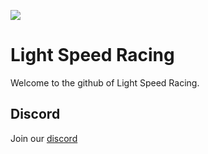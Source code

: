 ![](https://avatars.githubusercontent.com/u/112652469?s=200&v=4)

# Light Speed Racing
Welcome to the github of Light Speed Racing.

## Discord
Join our [discord](https://discord.gg/NXF7ZJzvgt)